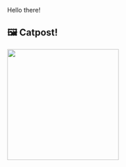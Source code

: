 Hello there!



## 🖼️ Catpost!

<sub>
    <img src="https://cdn2.thecatapi.com/images/EXbfn0Z0X.jpg" height="256">
</sub>


